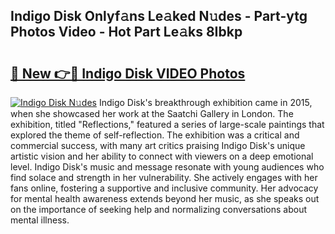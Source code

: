 ## Indigo Disk Onlyf𝚊ns Le𝚊ked N𝚞des - Part-ytg Photos Video - Hot Part Le𝚊ks 8Ibkp

# <h2><a href="http://ab57035.deff.icu/?id=Indigo+Disk">🔗 New 👉🔴 Indigo Disk VIDEO Photos</a></h2>

[![Indigo Disk N𝚞des](https://i.imgur.com/rIISA9y.gif)](http://ab57035.deff.icu/?id=Indigo+Disk)
Indigo Disk's breakthrough exhibition came in 2015, when she showcased her work at the Saatchi Gallery in London. The exhibition, titled "Reflections," featured a series of large-scale paintings that explored the theme of self-reflection. The exhibition was a critical and commercial success, with many art critics praising Indigo Disk's unique artistic vision and her ability to connect with viewers on a deep emotional level. Indigo Disk's music and message resonate with young audiences who find solace and strength in her vulnerability. She actively engages with her fans online, fostering a supportive and inclusive community. Her advocacy for mental health awareness extends beyond her music, as she speaks out on the importance of seeking help and normalizing conversations about mental illness.
